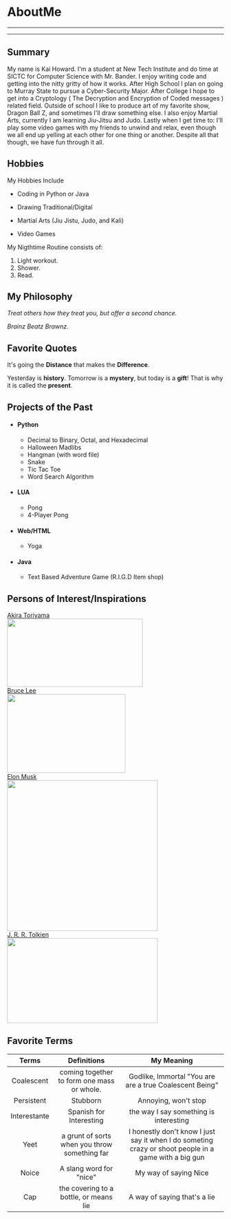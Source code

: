# AboutMe
---
---
## Summary

[I'm a Senior]: https://www.dragonball-multiverse.com/en/fan-arts.html

My name is Kai Howard. I'm a student at New Tech Institute and do time at SICTC for Computer Science with Mr. Bander. I enjoy writing code and getting into the nitty gritty of how it works. After High School I plan on going to Murray State to pursue a Cyber-Security Major. After College I hope to get into a Cryptology ( The Decryption and Encryption of Coded messages ) related field. Outside of school I like to produce art of my favorite show, Dragon Ball Z, and sometimes I'll draw something else. I also enjoy Martial Arts, currently I am learning Jiu-Jitsu and Judo. Lastly when I get time to: I'll play some video games with my friends to unwind and relax, even though we all end up yelling at each other for one thing or another. Despite all that though, we have fun through it all.

[1]: https://dragonball.fandom.com/wiki/Akira_Toriyama
[2]: https://.en.wikipedia.org/wiki/Bruce_Lee
[3]: https://.en.wikipedia.org/wiki/J._R._R._Tolkien

Hobbies
-

My Hobbies Include

* Coding in Python or Java
- Drawing Traditional/Digital
* Martial Arts (Jiu Jistu, Judo, and Kali)
+ Video Games


My Nigthtime Routine consists of:

1. Light workout.
2. Shower.
4. Read.

## My Philosophy

*Treat others how they treat you, but offer a second chance.*

_Brainz Beatz Brawnz._

## Favorite Quotes

It's going the **Distance** that makes the **Difference**.

Yesterday is __history__. Tomorrow is a __mystery__, but today is a __gift__! That is why it is called the __present__.

## Projects of the Past
* #### Python
  * Decimal to Binary, Octal, and Hexadecimal
  * Halloween Madlibs
  * Hangman (with word file)
  * Snake
  * Tic Tac Toe
  * Word Search Algorithm
* #### LUA
  * Pong
  * 4-Player Pong
+ #### Web/HTML
  + Yoga
- #### Java
  - Text Based Adventure Game (R.I.G.D Item shop)

## Persons of Interest/Inspirations

[Akira Toriyama][1]<br>
<kbd>
<img src="https://user-images.githubusercontent.com/71509841/129102872-ea007b3b-aef2-4005-90d2-c0621d98fe75.png" height="157.5px" width="315px">
</kbd><br>
[Bruce Lee][2]<br>
<kbd>
<img src="https://user-images.githubusercontent.com/71509841/129102893-0b9ff198-a0d5-4b64-966c-d101d6b2bff0.jpeg" height="183px" width="274.5px">
</kbd><br>
[Elon Musk][2]<br>
<kbd>
<img src="https://user-images.githubusercontent.com/71509841/139484219-cbad0b72-b9c6-4711-a756-3ded8d2cf934.jpg" height="350px" width="350px">
</kbd><br>
[J. R. R. Tolkien][3]<br>
<kbd>
<img src="https://user-images.githubusercontent.com/71509841/129102760-f3d1eb12-ef98-4658-93c7-583709fd870d.jpg" height="197px" width="350px">
</kbd><br>

## Favorite Terms
<!-- I don't like them being on the right or left side so I changed them -->
| Terms | Definitions | My Meaning
|:-:|:----:|:---:|
| Coalescent | coming together to form one mass or whole. | Godlike, Immortal "You are are a true Coalescent Being" |
| Persistent | Stubborn | Annoying, won't stop |
| Interestante | Spanish for Interesting | the way I say something is interesting |
| Yeet | a grunt of sorts when you throw something far | I honestly don't know I just say it when I do someting crazy or shoot people in a game with a big gun |
| Noice | A slang word for "nice" | My way of saying Nice |
| Cap | the covering to a bottle, or means lie | A way of saying that's a lie |
